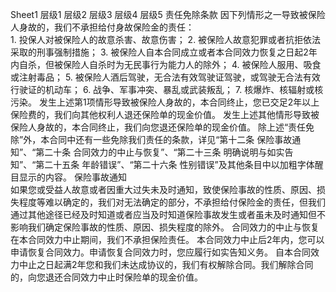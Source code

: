 Sheet1
	层级1	层级2	层级3	层级4	层级5
	责任免除条款
		因下列情形之一导致被保险人身故的，我们不承担给付身故保险金的责任：	 
		1. 投保人对被保险人的故意杀害、故意伤害；
		2. 被保险人故意犯罪或者抗拒依法采取的刑事强制措施；
		3. 被保险人自本合同成立或者本合同效力恢复之日起2年内自杀，但被保险人自杀时为无民事行为能力人的除外；
		4. 被保险人服用、吸食或注射毒品；
		5. 被保险人酒后驾驶，无合法有效驾驶证驾驶，或驾驶无合法有效行驶证的机动车；
		6. 战争、军事冲突、暴乱或武装叛乱；
		7. 核爆炸、核辐射或核污染。
		发生上述第1项情形导致被保险人身故的，本合同终止，您已交足2年以上保险费的，我们向其他权利人退还保险单的现金价值。
		发生上述其他情形导致被保险人身故的，本合同终止，我们向您退还保险单的现金价值。
		除上述“责任免除”外，本合同中还有一些免除我们责任的条款，详见“第十二条 保险事故通知”、“第二十条 合同效力的中止与恢复”、“第二十三条 明确说明与如实告知”、“第二十五条 年龄错误”、“第二十六条 性别错误”及其他条目中以加粗字体醒目显示的内容。
	保险事故通知		 
		如果您或受益人故意或者因重大过失未及时通知，致使保险事故的性质、原因、损失程度等难以确定的，我们对无法确定的部分，不承担给付保险金的责任，但我们通过其他途径已经及时知道或者应当及时知道保险事故发生或者虽未及时通知但不影响我们确定保险事故的性质、原因、损失程度的除外。
	合同效力的中止与恢复		 
		在本合同效力中止期间，我们不承担保险责任。
本合同效力中止后2年内，您可以申请恢复合同效力。申请恢复合同效力时，您应履行如实告知义务。
自本合同效力中止之日起满2年您和我们未达成协议的，我们有权解除合同。我们解除合同的，向您退还合同效力中止时保险单的现金价值。	 





			 



